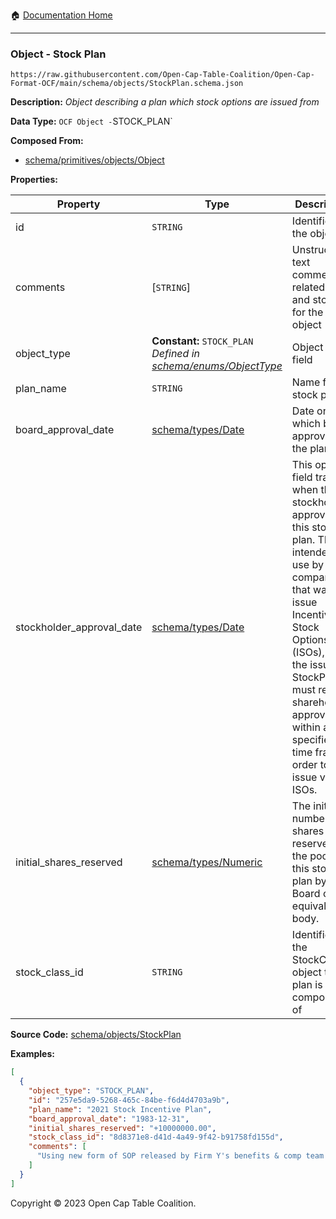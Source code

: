 :house: [Documentation Home](../../../README.md)

---

### Object - Stock Plan

`https://raw.githubusercontent.com/Open-Cap-Table-Coalition/Open-Cap-Format-OCF/main/schema/objects/StockPlan.schema.json`

**Description:** _Object describing a plan which stock options are issued from_

**Data Type:** `OCF Object -`STOCK_PLAN`

**Composed From:**

- [schema/primitives/objects/Object](../primitives/objects/Object.md)

**Properties:**

| Property                  | Type                                                                                           | Description                                                                                                                                                                                                                                                                                   | Required   |
| ------------------------- | ---------------------------------------------------------------------------------------------- | --------------------------------------------------------------------------------------------------------------------------------------------------------------------------------------------------------------------------------------------------------------------------------------------- | ---------- |
| id                        | `STRING`                                                                                       | Identifier for the object                                                                                                                                                                                                                                                                     | `REQUIRED` |
| comments                  | [`STRING`]                                                                                     | Unstructured text comments related to and stored for the object                                                                                                                                                                                                                               | -          |
| object_type               | **Constant:** `STOCK_PLAN`</br>_Defined in [schema/enums/ObjectType](../enums/ObjectType.md)_  | Object type field                                                                                                                                                                                                                                                                             | `REQUIRED` |
| plan_name                 | `STRING`                                                                                       | Name for the stock plan                                                                                                                                                                                                                                                                       | `REQUIRED` |
| board_approval_date       | [schema/types/Date](../types/Date.md)                                                          | Date on which board approved the plan                                                                                                                                                                                                                                                         | -          |
| stockholder_approval_date | [schema/types/Date](../types/Date.md)                                                          | This optional field tracks when the stockholders approved this stock plan. This is intended for use by US companies that want to issue Incentive Stock Options (ISOs), as the issuing StockPlan must receive shareholder approval within a specified time frame in order to issue valid ISOs. | -          |
| initial_shares_reserved   | [schema/types/Numeric](../types/Numeric.md)                                                    | The initial number of shares reserved in the pool for this stock plan by the Board or equivalent body.                                                                                                                                                                                        | `REQUIRED` |
| stock_class_id            | `STRING`                                                                                       | Identifier of the StockClass object this plan is composed of                                                                                                                                                                                                                                  | `REQUIRED` |

**Source Code:** [schema/objects/StockPlan](../../../../schema/objects/StockPlan.schema.json)

**Examples:**

```json
[
  {
    "object_type": "STOCK_PLAN",
    "id": "257e5da9-5268-465c-84be-f6d4d4703a9b",
    "plan_name": "2021 Stock Incentive Plan",
    "board_approval_date": "1983-12-31",
    "initial_shares_reserved": "+10000000.00",
    "stock_class_id": "8d8371e8-d41d-4a49-9f42-b91758fd155d",
    "comments": [
      "Using new form of SOP released by Firm Y's benefits & comp team on 10/10/2021."
    ]
  }
]
```

Copyright © 2023 Open Cap Table Coalition.
